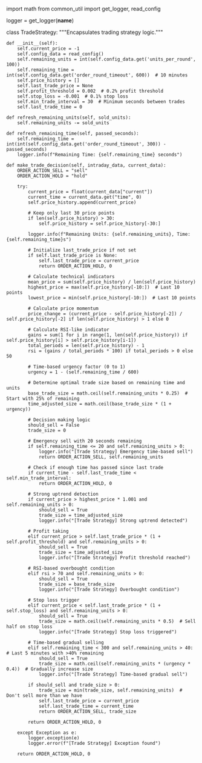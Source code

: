 import math
from common_util import get_logger, read_config

logger = get_logger(__name__)

class TradeStrategy:
    """Encapsulates trading strategy logic."""

    def __init__(self):
        self.current_price = -1
        self.config_data = read_config()
        self.remaining_units = int(self.config_data.get('units_per_round', 100))
        self.remaining_time = int(self.config_data.get('order_round_timeout', 600))  # 10 minutes
        self.price_history = []
        self.last_trade_price = None
        self.profit_threshold = 0.002  # 0.2% profit threshold
        self.stop_loss = -0.001  # 0.1% stop loss
        self.min_trade_interval = 30  # Minimum seconds between trades
        self.last_trade_time = 0

    def refresh_remaining_units(self, sold_units):
        self.remaining_units -= sold_units

    def refresh_remaining_time(self, passed_seconds):
        self.remaining_time = int(int(self.config_data.get('order_round_timeout', 300)) - passed_seconds)
        logger.info(f"Remaining Time: {self.remaining_time} seconds")

    def make_trade_decision(self, intraday_data, current_data):
        ORDER_ACTION_SELL = "sell"
        ORDER_ACTION_HOLD = "hold"

        try:
            current_price = float(current_data["current"])
            current_time = current_data.get("time", 0)
            self.price_history.append(current_price)
            
            # Keep only last 30 price points
            if len(self.price_history) > 30:
                self.price_history = self.price_history[-30:]

            logger.info(f"Remaining Units: {self.remaining_units}, Time: {self.remaining_time}s")
            
            # Initialize last_trade_price if not set
            if self.last_trade_price is None:
                self.last_trade_price = current_price
                return ORDER_ACTION_HOLD, 0

            # Calculate technical indicators
            mean_price = sum(self.price_history) / len(self.price_history)
            highest_price = max(self.price_history[-10:])  # Last 10 points
            lowest_price = min(self.price_history[-10:])  # Last 10 points
            
            # Calculate price momentum
            price_change = (current_price - self.price_history[-2]) / self.price_history[-2] if len(self.price_history) > 1 else 0
            
            # Calculate RSI-like indicator
            gains = sum(1 for i in range(1, len(self.price_history)) if self.price_history[i] > self.price_history[i-1])
            total_periods = len(self.price_history) - 1
            rsi = (gains / total_periods * 100) if total_periods > 0 else 50

            # Time-based urgency factor (0 to 1)
            urgency = 1 - (self.remaining_time / 600)
            
            # Determine optimal trade size based on remaining time and units
            base_trade_size = math.ceil(self.remaining_units * 0.25)  # Start with 25% of remaining
            time_adjusted_size = math.ceil(base_trade_size * (1 + urgency))
            
            # Decision making logic
            should_sell = False
            trade_size = 0

            # Emergency sell with 20 seconds remaining
            if self.remaining_time <= 20 and self.remaining_units > 0:
                logger.info("[Trade Strategy] Emergency time-based sell")
                return ORDER_ACTION_SELL, self.remaining_units

            # Check if enough time has passed since last trade
            if current_time - self.last_trade_time < self.min_trade_interval:
                return ORDER_ACTION_HOLD, 0

            # Strong uptrend detection
            if current_price > highest_price * 1.001 and self.remaining_units > 0:
                should_sell = True
                trade_size = time_adjusted_size
                logger.info("[Trade Strategy] Strong uptrend detected")

            # Profit taking
            elif current_price > self.last_trade_price * (1 + self.profit_threshold) and self.remaining_units > 0:
                should_sell = True
                trade_size = time_adjusted_size
                logger.info("[Trade Strategy] Profit threshold reached")

            # RSI-based overbought condition
            elif rsi > 70 and self.remaining_units > 0:
                should_sell = True
                trade_size = base_trade_size
                logger.info("[Trade Strategy] Overbought condition")

            # Stop loss trigger
            elif current_price < self.last_trade_price * (1 + self.stop_loss) and self.remaining_units > 0:
                should_sell = True
                trade_size = math.ceil(self.remaining_units * 0.5)  # Sell half on stop loss
                logger.info("[Trade Strategy] Stop loss triggered")

            # Time-based gradual selling
            elif self.remaining_time < 300 and self.remaining_units > 40:  # Last 5 minutes with >40% remaining
                should_sell = True
                trade_size = math.ceil(self.remaining_units * (urgency * 0.4))  # Gradually increase size
                logger.info("[Trade Strategy] Time-based gradual sell")

            if should_sell and trade_size > 0:
                trade_size = min(trade_size, self.remaining_units)  # Don't sell more than we have
                self.last_trade_price = current_price
                self.last_trade_time = current_time
                return ORDER_ACTION_SELL, trade_size

            return ORDER_ACTION_HOLD, 0

        except Exception as e:
            logger.exception(e)
            logger.error(f"[Trade Strategy] Exception found")

        return ORDER_ACTION_HOLD, 0
